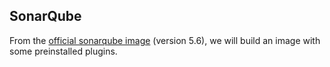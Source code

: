 ## SonarQube
From the [official sonarqube image](https://hub.docker.com/_/sonarqube/) (version 5.6), we will build an image with some preinstalled plugins.
